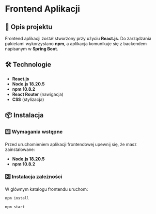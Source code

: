 # Frontend Aplikacji  

## 📌 Opis projektu  
Frontend aplikacji został stworzony przy użyciu **React.js**. Do zarządzania pakietami wykorzystano **npm**, a aplikacja komunikuje się z backendem napisanym w **Spring Boot**.  

## 🛠 Technologie  
- **React.js**  
- **Node.js 18.20.5**  
- **npm 10.8.2**  
- **React Router** (nawigacja)  
- **CSS** (stylizacja)  

## 📦 Instalacja  

### 1️⃣ Wymagania wstępne  
Przed uruchomieniem aplikacji frontendowej upewnij się, że masz zainstalowane:  
- **Node.js 18.20.5**  
- **npm 10.8.2**  

### 2️⃣ Instalacja zależności  
W głównym katalogu frontendu uruchom:  
```bash
npm install
```
```bash
npm start
```
